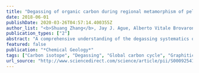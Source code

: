 ```yaml
---
title: "Degassing of organic carbon during regional metamorphism of pelites, Wepawaug Schist, Connecticut, USA"
date: 2018-06-01
publishDate: 2020-03-26T04:57:14.400355Z
author_list: "<b>Shuang Zhang</b>, Jay J. Ague, Alberto Vitale Brovarone"
publication_types: ["2"]
abstract: "A comprehensive understanding of the degassing systematics of organic carbon (OC) during regional metamorphism is necessary to evaluate the role that metamorphism plays in the global carbon cycle. In this study, weight percentages and δ<sup>13</sup>C values of OC were measured in 70 samples of metapelites from the Wepawaug Schist, Connecticut, where classic Barrovian metamorphism occurred and graphitic OC is widespread. Relative to low-grade chlorite + biotite zone rocks, our mass balance analysis shows that OC in the metapelites underwent progressive loss from −14% (−0.06 g OC per 100 g rock) in the garnet zone, through −21% (−0.09 g/100 g) in the staurolite zone, to −26% (−0.11 g/100 g) in the kyanite zone. The average δ<sup>13</sup>C values in different metamorphic zones (ranging from −14.74‰ to −16.24‰) are all much higher than normal organic material in marine sediments, and increase slightly from the chlorite + biotite zone to the garnet zone and decrease slightly at higher metamorphic grades. Organic carbon degassing in the form of CH4 during the late stage of diagenesis or in the earliest stages of metamorphism could produce this significant <sup>13</sup>C enrichment. Under the assumption that the <sup>13</sup>C enrichment is caused by graphite degassing during the lowest-grade metamorphism (chlorite zone or lower), the degassing profile of OC during the regional metamorphism is reconstructed by combining the δ<sup>13</sup>C and OC mass change data. The computed results indicate that graphitic OC in the Wepawaug Schist probably underwent considerable loss at lowest-grade metamorphic conditions, ranging from ~−40% to ~−90% (or from −0.23 g OC per 100 g rock to −2.8 g OC per 100 g rock), and remained relatively inert at higher grades. Based on the mass balance analysis, δ<sup>13</sup>C systematics, and exploratory modeling results, this study argues that the lowest-grade or pre-metamorphic stages would be the more efficient OC liberators, and that the degassing potential of OC in the major stages of Barrovian metamorphism appears to be much more restricted. Additional independent studies are required to decipher the early degassing of OC after the deposition of organic matter, which could in turn help better constrain the degassing of OC during regional metamorphism."
featured: false
publication: "*Chemical Geology*"
tags: ["Carbon isotope", "Degassing", "Global carbon cycle", "Graphitic carbon", "Regional metamorphism"]
url_source: "http://www.sciencedirect.com/science/article/pii/S0009254118302237"
---
```


